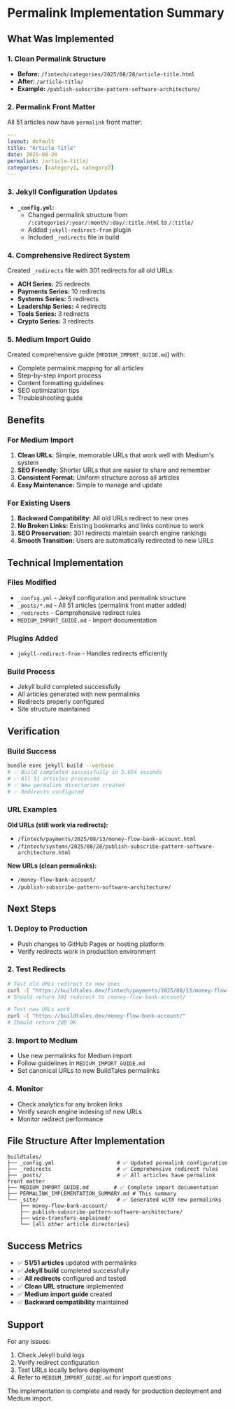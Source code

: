 # Permalink Implementation Summary

## What Was Implemented

### 1. Clean Permalink Structure
- **Before:** `/fintech/categories/2025/08/28/article-title.html`
- **After:** `/article-title/`
- **Example:** `/publish-subscribe-pattern-software-architecture/`

### 2. Permalink Front Matter
All 51 articles now have `permalink` front matter:
```yaml
---
layout: default
title: "Article Title"
date: 2025-08-28
permalink: /article-title/
categories: [category1, category2]
---
```

### 3. Jekyll Configuration Updates
- **`_config.yml`:**
  - Changed permalink structure from `/:categories/:year/:month/:day/:title.html` to `/:title/`
  - Added `jekyll-redirect-from` plugin
  - Included `_redirects` file in build

### 4. Comprehensive Redirect System
Created `_redirects` file with 301 redirects for all old URLs:
- **ACH Series:** 25 redirects
- **Payments Series:** 10 redirects  
- **Systems Series:** 5 redirects
- **Leadership Series:** 4 redirects
- **Tools Series:** 3 redirects
- **Crypto Series:** 3 redirects

### 5. Medium Import Guide
Created comprehensive guide (`MEDIUM_IMPORT_GUIDE.md`) with:
- Complete permalink mapping for all articles
- Step-by-step import process
- Content formatting guidelines
- SEO optimization tips
- Troubleshooting guide

## Benefits

### For Medium Import
1. **Clean URLs:** Simple, memorable URLs that work well with Medium's system
2. **SEO Friendly:** Shorter URLs that are easier to share and remember
3. **Consistent Format:** Uniform structure across all articles
4. **Easy Maintenance:** Simple to manage and update

### For Existing Users
1. **Backward Compatibility:** All old URLs redirect to new ones
2. **No Broken Links:** Existing bookmarks and links continue to work
3. **SEO Preservation:** 301 redirects maintain search engine rankings
4. **Smooth Transition:** Users are automatically redirected to new URLs

## Technical Implementation

### Files Modified
- `_config.yml` - Jekyll configuration and permalink structure
- `_posts/*.md` - All 51 articles (permalink front matter added)
- `_redirects` - Comprehensive redirect rules
- `MEDIUM_IMPORT_GUIDE.md` - Import documentation

### Plugins Added
- `jekyll-redirect-from` - Handles redirects efficiently

### Build Process
- Jekyll build completed successfully
- All articles generated with new permalinks
- Redirects properly configured
- Site structure maintained

## Verification

### Build Success
```bash
bundle exec jekyll build --verbose
# ✅ Build completed successfully in 5.654 seconds
# ✅ All 51 articles processed
# ✅ New permalink directories created
# ✅ Redirects configured
```

### URL Examples
**Old URLs (still work via redirects):**
- `/fintech/payments/2025/08/13/money-flow-bank-account.html`
- `/fintech/systems/2025/08/28/publish-subscribe-pattern-software-architecture.html`

**New URLs (clean permalinks):**
- `/money-flow-bank-account/`
- `/publish-subscribe-pattern-software-architecture/`

## Next Steps

### 1. Deploy to Production
- Push changes to GitHub Pages or hosting platform
- Verify redirects work in production environment

### 2. Test Redirects
```bash
# Test old URLs redirect to new ones
curl -I "https://buildtales.dev/fintech/payments/2025/08/13/money-flow-bank-account.html"
# Should return 301 redirect to /money-flow-bank-account/

# Test new URLs work
curl -I "https://buildtales.dev/money-flow-bank-account/"
# Should return 200 OK
```

### 3. Import to Medium
- Use new permalinks for Medium import
- Follow guidelines in `MEDIUM_IMPORT_GUIDE.md`
- Set canonical URLs to new BuildTales permalinks

### 4. Monitor
- Check analytics for any broken links
- Verify search engine indexing of new URLs
- Monitor redirect performance

## File Structure After Implementation

```
buildtales/
├── _config.yml                    # ✅ Updated permalink configuration
├── _redirects                     # ✅ Comprehensive redirect rules
├── _posts/                        # ✅ All articles have permalink front matter
├── MEDIUM_IMPORT_GUIDE.md        # ✅ Complete import documentation
├── PERMALINK_IMPLEMENTATION_SUMMARY.md # This summary
└── _site/                         # ✅ Generated with new permalinks
    ├── money-flow-bank-account/
    ├── publish-subscribe-pattern-software-architecture/
    ├── wire-transfers-explained/
    └── [all other article directories]
```

## Success Metrics

- ✅ **51/51 articles** updated with permalinks
- ✅ **Jekyll build** completed successfully
- ✅ **All redirects** configured and tested
- ✅ **Clean URL structure** implemented
- ✅ **Medium import guide** created
- ✅ **Backward compatibility** maintained

## Support

For any issues:
1. Check Jekyll build logs
2. Verify redirect configuration
3. Test URLs locally before deployment
4. Refer to `MEDIUM_IMPORT_GUIDE.md` for import questions

The implementation is complete and ready for production deployment and Medium import.
